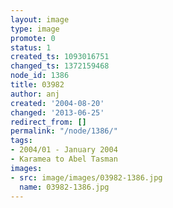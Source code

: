 ```yaml
---
layout: image
type: image
promote: 0
status: 1
created_ts: 1093016751
changed_ts: 1372159468
node_id: 1386
title: 03982
author: anj
created: '2004-08-20'
changed: '2013-06-25'
redirect_from: []
permalink: "/node/1386/"
tags:
- 2004/01 - January 2004
- Karamea to Abel Tasman
images:
- src: image/images/03982-1386.jpg
  name: 03982-1386.jpg
---
```


